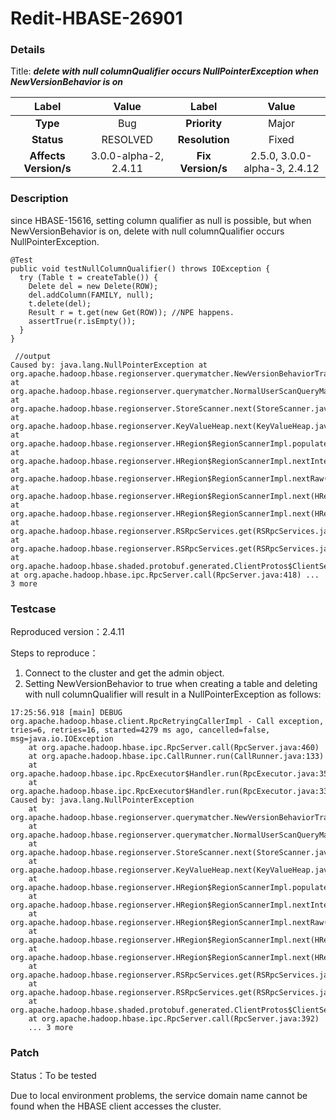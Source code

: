 # Redit-HBASE-26901

### Details

Title: ***delete with null columnQualifier occurs NullPointerException when NewVersionBehavior is on***

|         Label         |        Value        |      Label      |         Value          |
|:---------------------:|:-------------------:|:---------------:|:----------------------:|
|       **Type**        |         Bug         |  **Priority**   |         Major          |
|      **Status**       |      RESOLVED       | **Resolution**  |         Fixed          |
| **Affects Version/s** | 3.0.0-alpha-2, 2.4.11 | **Fix Version/s** |    2.5.0, 3.0.0-alpha-3, 2.4.12   |

### Description

since  HBASE-15616, setting column qualifier as null is possible, but when NewVersionBehavior is on, delete with null columnQualifier occurs NullPointerException.

```
@Test
public void testNullColumnQualifier() throws IOException {
  try (Table t = createTable()) {
    Delete del = new Delete(ROW);
    del.addColumn(FAMILY, null);
    t.delete(del);
    Result r = t.get(new Get(ROW)); //NPE happens.
    assertTrue(r.isEmpty());
  }
} 
```

```
 //output
Caused by: java.lang.NullPointerException at org.apache.hadoop.hbase.regionserver.querymatcher.NewVersionBehaviorTracker.add(NewVersionBehaviorTracker.java:214) at org.apache.hadoop.hbase.regionserver.querymatcher.NormalUserScanQueryMatcher.match(NormalUserScanQueryMatcher.java:73) at org.apache.hadoop.hbase.regionserver.StoreScanner.next(StoreScanner.java:627) at org.apache.hadoop.hbase.regionserver.KeyValueHeap.next(KeyValueHeap.java:157) at org.apache.hadoop.hbase.regionserver.HRegion$RegionScannerImpl.populateResult(HRegion.java:6672) at org.apache.hadoop.hbase.regionserver.HRegion$RegionScannerImpl.nextInternal(HRegion.java:6836) at org.apache.hadoop.hbase.regionserver.HRegion$RegionScannerImpl.nextRaw(HRegion.java:6606) at org.apache.hadoop.hbase.regionserver.HRegion$RegionScannerImpl.next(HRegion.java:6583) at org.apache.hadoop.hbase.regionserver.HRegion$RegionScannerImpl.next(HRegion.java:6570) at org.apache.hadoop.hbase.regionserver.RSRpcServices.get(RSRpcServices.java:2645) at org.apache.hadoop.hbase.regionserver.RSRpcServices.get(RSRpcServices.java:2571) at org.apache.hadoop.hbase.shaded.protobuf.generated.ClientProtos$ClientService$2.callBlockingMethod(ClientProtos.java:42274) at org.apache.hadoop.hbase.ipc.RpcServer.call(RpcServer.java:418) ... 3 more
```

### Testcase

Reproduced version：2.4.11

Steps to reproduce：
1. Connect to the cluster and get the admin object.
2. Setting NewVersionBehavior to true when creating a table and deleting with null columnQualifier will result in a NullPointerException as follows:
```
17:25:56.918 [main] DEBUG org.apache.hadoop.hbase.client.RpcRetryingCallerImpl - Call exception, tries=6, retries=16, started=4279 ms ago, cancelled=false, msg=java.io.IOException
	at org.apache.hadoop.hbase.ipc.RpcServer.call(RpcServer.java:460)
	at org.apache.hadoop.hbase.ipc.CallRunner.run(CallRunner.java:133)
	at org.apache.hadoop.hbase.ipc.RpcExecutor$Handler.run(RpcExecutor.java:359)
	at org.apache.hadoop.hbase.ipc.RpcExecutor$Handler.run(RpcExecutor.java:339)
Caused by: java.lang.NullPointerException
	at org.apache.hadoop.hbase.regionserver.querymatcher.NewVersionBehaviorTracker.add(NewVersionBehaviorTracker.java:214)
	at org.apache.hadoop.hbase.regionserver.querymatcher.NormalUserScanQueryMatcher.match(NormalUserScanQueryMatcher.java:73)
	at org.apache.hadoop.hbase.regionserver.StoreScanner.next(StoreScanner.java:625)
	at org.apache.hadoop.hbase.regionserver.KeyValueHeap.next(KeyValueHeap.java:155)
	at org.apache.hadoop.hbase.regionserver.HRegion$RegionScannerImpl.populateResult(HRegion.java:7400)
	at org.apache.hadoop.hbase.regionserver.HRegion$RegionScannerImpl.nextInternal(HRegion.java:7568)
	at org.apache.hadoop.hbase.regionserver.HRegion$RegionScannerImpl.nextRaw(HRegion.java:7332)
	at org.apache.hadoop.hbase.regionserver.HRegion$RegionScannerImpl.next(HRegion.java:7309)
	at org.apache.hadoop.hbase.regionserver.HRegion$RegionScannerImpl.next(HRegion.java:7296)
	at org.apache.hadoop.hbase.regionserver.RSRpcServices.get(RSRpcServices.java:2659)
	at org.apache.hadoop.hbase.regionserver.RSRpcServices.get(RSRpcServices.java:2584)
	at org.apache.hadoop.hbase.shaded.protobuf.generated.ClientProtos$ClientService$2.callBlockingMethod(ClientProtos.java:45815)
	at org.apache.hadoop.hbase.ipc.RpcServer.call(RpcServer.java:392)
	... 3 more
```

### Patch 

Status：To be tested

Due to local environment problems, the service domain name cannot be found when the HBASE client accesses the cluster.
